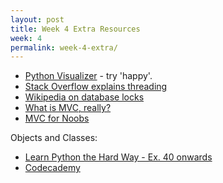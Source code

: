 ```yaml
---
layout: post
title: Week 4 Extra Resources
week: 4
permalink: week-4-extra/
---
```


* [Python Visualizer](http://www.pythontutor.com/visualize.html#mode=edit) - try 'happy'.
* [Stack Overflow explains threading](http://stackoverflow.com/questions/5201852/what-is-a-thread-really)
* [Wikipedia on database locks](http://en.wikipedia.org/wiki/Lock_%28database%29)
* [What is MVC, really?](http://programmers.stackexchange.com/questions/127624/what-is-mvc-really)
* [MVC for Noobs](http://code.tutsplus.com/tutorials/mvc-for-noobs--net-10488)

Objects and Classes:

* [Learn Python the Hard Way - Ex. 40 onwards](http://learnpythonthehardway.org/book/ex40.html)
* [Codecademy](http://www.codecademy.com/courses/python-intermediate-en-WL8e4/0/1)

